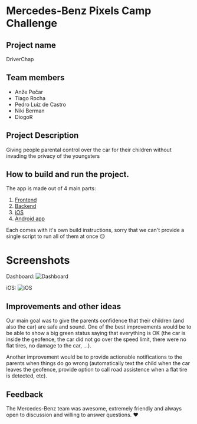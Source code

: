 # Mercedes-Benz Pixels Camp Challenge

## Project name

DriverChap

## Team members

  - Anže Pečar
  - Tiago Rocha
  - Pedro Luiz de Castro
  - Niki Berman
  - DiogoR

## Project Description

Giving people parental control over the car for their children without invading the privacy of the youngsters

## How to build and run the project.

The app is made out of 4 main parts:

1. [Frontend](https://github.com/Smotko/MOCKPIXEL015/blob/master/dashboard)
2. [Backend](https://github.com/Smotko/MOCKPIXEL015/blob/master/backend)
3. [iOS](https://github.com/Smotko/MOCKPIXEL015/tree/master/iOS/driverChap)
4. [Android app](https://github.com/Smotko/MOCKPIXEL015/tree/master/Android/DriverChap)

Each comes with it's own build instructions, sorry that we can't provide
a single script to run all of them at once 😥

# Screenshots

Dashboard:
![Dashboard](https://imgur.com/F7UdGqS.png)

iOS:
![iOS](https://imgur.com/aT7yDzj)

## Improvements and other ideas

Our main goal was to give the parents confidence that their children (and also the car) are safe and sound. One of the best improvements would be to be able to show
a big green status saying that everything is OK (the car is inside the geofence, the car did not go over the speed limit, there were no flat tires, no damage to the car, ...).

Another improvement would be to provide actionable notifications to the parents when things do go wrong (automatically text the child when the car leaves the geofence, provide option to call road assistence when a flat tire is detected, etc).

## Feedback

The Mercedes-Benz team was awesome, extremely friendly and always open to discussion and willing to answer questions. ❤️
